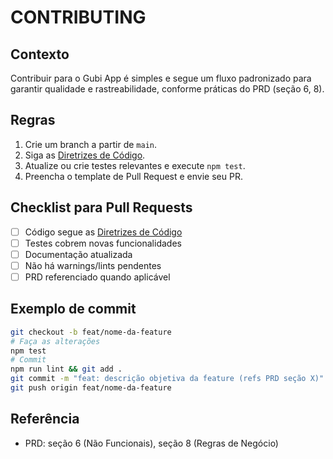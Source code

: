 # CONTRIBUTING

## Contexto

Contribuir para o Gubi App é simples e segue um fluxo padronizado para garantir qualidade e rastreabilidade, conforme práticas do PRD (seção 6, 8).

## Regras
1. Crie um branch a partir de `main`.
2. Siga as [Diretrizes de Código](CODE_GUIDELINES.md).
3. Atualize ou crie testes relevantes e execute `npm test`.
4. Preencha o template de Pull Request e envie seu PR.

## Checklist para Pull Requests
- [ ] Código segue as [Diretrizes de Código](CODE_GUIDELINES.md)
- [ ] Testes cobrem novas funcionalidades
- [ ] Documentação atualizada
- [ ] Não há warnings/lints pendentes
- [ ] PRD referenciado quando aplicável

## Exemplo de commit
```sh
git checkout -b feat/nome-da-feature
# Faça as alterações
npm test
# Commit
npm run lint && git add .
git commit -m "feat: descrição objetiva da feature (refs PRD seção X)"
git push origin feat/nome-da-feature
```

## Referência
- PRD: seção 6 (Não Funcionais), seção 8 (Regras de Negócio)
